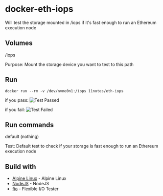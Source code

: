 # docker-eth-iops

Will test the storage mounted in /iops if it's fast enough to run an Ethereum execution node

## Volumes

/iops

Purpose: Mount the storage device you want to test to this path

## Run
```shell
docker run --rm -v /dev/nvme0n1:/iops 11notes/eth-iops
```

if you pass:
![Test Passed](https://github.com/11notes/docker-eth-iops/blob/master/passed.png?raw=true)


if you fail:
![Test Failed](https://github.com/11notes/docker-eth-iops/blob/master/failed.png?raw=true)

## Run commands

default (nothing)

Test: Default test to check if your storage is fast enough to run an Ethereum execution node


## Build with

* [Alpine Linux](https://alpinelinux.org/) - Alpine Linux
* [NodeJS](https://nodejs.org/en/) - NodeJS
* [fio](https://github.com/axboe/fio) - Flexible I/O Tester 